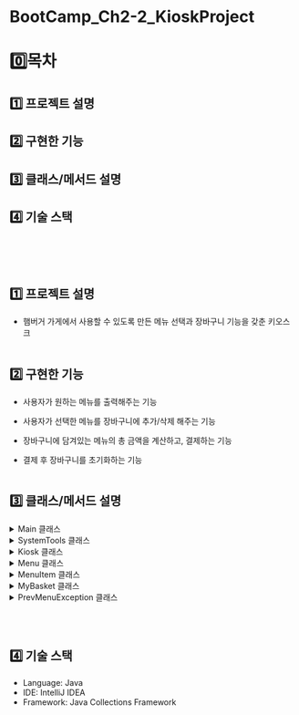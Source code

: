 # BootCamp_Ch2-2_KioskProject
# 0️⃣목차
## 1️⃣ 프로젝트 설명
## 2️⃣ 구현한 기능
## 3️⃣ 클래스/메서드 설명
## 4️⃣ 기술 스택
<br><br><br>

## 1️⃣ 프로젝트 설명
- 햄버거 가게에서 사용할 수 있도록 만든 메뉴 선택과 장바구니 기능을 갖춘 키오스크
<br><br>

## 2️⃣ 구현한 기능
- 사용자가 원하는 메뉴를 출력해주는 기능<br>

- 사용자가 선택한 메뉴를 장바구니에 추가/삭제 해주는 기능<br>

- 장바구니에 담겨있는 메뉴의 총 금액을 계산하고, 결제하는 기능<br>

- 결제 후 장바구니를 초기화하는 기능
<br><br>

## 3️⃣ 클래스/메서드 설명

<details><summary> Main 클래스
</summary>

- 키오스크를 속성값으로 갖고, start 메서드를 불러오는 메인 클래스입니다.
</details>

<details><summary> SystemTools 클래스
</summary>
<details><summary> 메서드
</summary>

- `void printFirstOptionMenu` : 가장 처음 선택지를 출력 <br>

- `Menu setBurgerMenu`, `Menu setDrinkMenu`, `Menu setDessertsMenu` : 준비해둔 메뉴 리스트를 Menu타입으로 반환해주는 메서드. <br>

- `static void wrong` : 잘못된 입력을 받을 시 출력되는 메세지를 담은 메서드<br>

- `static void prevMenu` : 이전 메뉴로 돌아가기를 선택했을 때 출력되는 메세지를 담은 메서드.<br>

- `static void exitProcess` : 프로그램 종료 시 출력되는 메세지를 담은 메서드
</details>
</details>

<details><summary> Kiosk 클래스
</summary>
<details>
<summary> 속성값
</summary>

- `Scanner sc` : 사용자의 입력을 받기 위한 스캐너<br>

- `SystemTools sysMenu` : 시스템 메세지를 출력하기 위한 도구<br>

- `Menu burgerMenu`, `Menu drinkMenu`, `Menu dessertsMenu` : 각 카테고리의 MenuItem을 리스트로 담아둠<br>

- `MyBasket myBasket` : 물건 담기, 삭제, 결제가 가능한 장바구니<br>

- `ArrayList\<Menu> menuArr` : 세 가지 Menu들을 담아둔 리스트<br>
</details>

<details><summary> 메서드
</summary>

- `void start` : 초기 메뉴화면을 보여주고, 입력값에 따라 각 카테고리/장바구니/종료 로 접근할 수 있게 하는 메서드
</details>
</details>

<details><summary> Menu 클래스
</summary>
<details><summary> 속성값</summary>

- `List<MenuItem> menuList`: 메뉴 항목 리스트를 저장하는 필드.<br>

- `String name`: 메뉴의 이름을 저장하는 필드.<br>
</details> 

<details><summary> 생성자</summary>

- `Menu(List<MenuItem> menuList, String name)`: 메뉴 리스트와 이름을 초기화하는 생성자.<br>
</details> 

<details><summary> 메서드</summary>

- `MenuItem showMenuScreen()`: 메뉴 화면을 출력하고, 사용자의 선택에 따라 메뉴 항목을 반환하거나 장바구니 추가 로직을 처리하는 메서드.<br>
- `String getName()`: 메뉴의 이름을 반환하는 메서드.<br>
</details>
</details>

<details><summary> MenuItem 클래스</summary>
<details><summary> 속성값</summary>

- `String name`: 메뉴의 이름을 저장하는 필드.<br>
- `double price`: 메뉴의 가격을 저장하는 필드.<br>
- `String description`: 메뉴의 설명을 저장하는 필드.<br>

</details>

<details><summary> 생성자</summary>

- `MenuItem(String name, double price, String description)`: 메뉴의 이름, 가격, 설명을 초기화하는 생성자.<br>

</details>

<details><summary> 메서드</summary>

- `String getMenuInfo()`: 메뉴 이름, 가격, 설명을 포맷팅된 문자열로 반환하는 메서드.<br>
- `String getName()`: 메뉴의 이름을 반환하는 메서드.<br>
- `double getPrice()`: 메뉴의 가격을 반환하는 메서드.<br>
- `String getDescription()`: 메뉴의 설명을 반환하는 메서드.<br>

</details>
</details>

<details><summary> MyBasket 클래스
</summary>
<details><summary> 속성값
</summary>

*Write here!*
</details>

<details><summary> 생성자
</summary>

*Write here!*
</details>

<details><summary> 메서드
</summary>

*Write here!*
</details>
</details>

<details><summary> PrevMenuException 클래스
</summary>
<details><summary> 속성값
</summary>

*Write here!*
</details>

<details><summary> 생성자
</summary>

*Write here!*
</details>

<details><summary> 메서드
</summary>

*Write here!*
</details>
</details>


<br><br>

## 4️⃣ 기술 스택
- Language: Java
- IDE: IntelliJ IDEA
- Framework: Java Collections Framework
<br><br>
